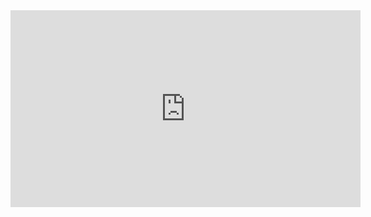 <iframe width="560" height="315" src="https://www.youtube.com/embed/X8f5RgwY8CI" frameborder="0" allow="accelerometer; autoplay; encrypted-media; gyroscope; picture-in-picture" allowfullscreen></iframe>


<a data-fancybox="" href="https://www.youtube.com/embed/X8f5RgwY8CI"></a>
